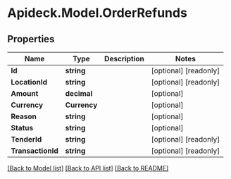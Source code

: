 # Apideck.Model.OrderRefunds

## Properties

Name | Type | Description | Notes
------------ | ------------- | ------------- | -------------
**Id** | **string** |  | [optional] [readonly] 
**LocationId** | **string** |  | [optional] [readonly] 
**Amount** | **decimal** |  | [optional] 
**Currency** | **Currency** |  | [optional] 
**Reason** | **string** |  | [optional] 
**Status** | **string** |  | [optional] 
**TenderId** | **string** |  | [optional] [readonly] 
**TransactionId** | **string** |  | [optional] [readonly] 

[[Back to Model list]](../README.md#documentation-for-models) [[Back to API list]](../README.md#documentation-for-api-endpoints) [[Back to README]](../README.md)

